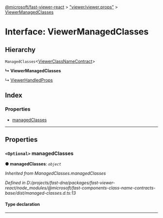 [@microsoft/fast-viewer-react](../README.md) > ["viewer/viewer.props"](../modules/_viewer_viewer_props_.md) > [ViewerManagedClasses](../interfaces/_viewer_viewer_props_.viewermanagedclasses.md)

# Interface: ViewerManagedClasses

## Hierarchy

 `ManagedClasses`<[ViewerClassNameContract](_viewer_viewer_class_name_contract_.viewerclassnamecontract.md)>

**↳ ViewerManagedClasses**

↳  [ViewerHandledProps](_viewer_viewer_props_.viewerhandledprops.md)

## Index

### Properties

* [managedClasses](_viewer_viewer_props_.viewermanagedclasses.md#managedclasses)

---

## Properties

<a id="managedclasses"></a>

### `<Optional>` managedClasses

**● managedClasses**: *`object`*

*Inherited from ManagedClasses.managedClasses*

*Defined in D:/projects/fast-dna/packages/fast-viewer-react/node_modules/@microsoft/fast-components-class-name-contracts-base/dist/managed-classes.d.ts:13*

#### Type declaration

___

